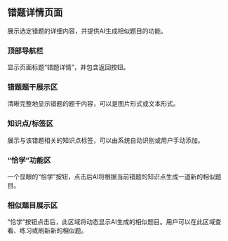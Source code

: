 ## 错题详情页面
展示选定错题的详细内容，并提供AI生成相似题目的功能。

### 顶部导航栏
显示页面标题“错题详情”，并包含返回按钮。

### 错题题干展示区
清晰完整地显示错题的题干内容，可以是图片形式或文本形式。

### 知识点/标签区
展示与该错题相关的知识点标签，可以由系统自动识别或用户手动添加。

### “恰学”功能区
一个显眼的“恰学”按钮，点击后AI将根据当前错题的知识点生成一道新的相似题目。

### 相似题目展示区
“恰学”按钮点击后，此区域将动态显示AI生成的相似题目。用户可以在此区域查看、练习或刷新新的相似题。